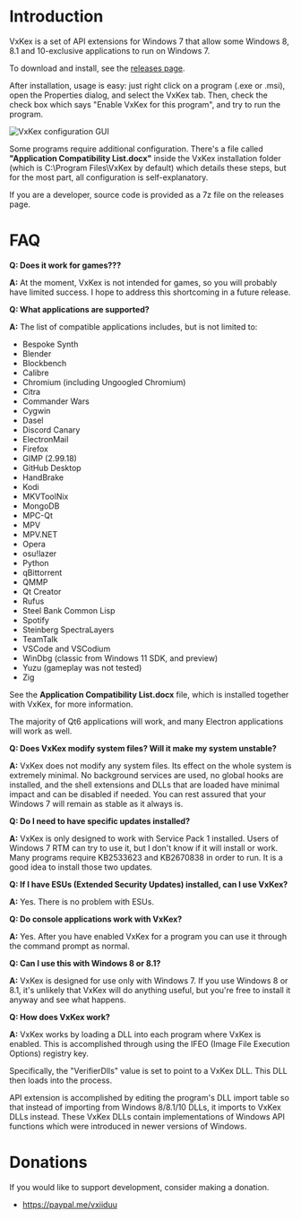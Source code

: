 Introduction
============

VxKex is a set of API extensions for Windows 7 that allow some Windows 8,
8.1 and 10-exclusive applications to run on Windows 7.

To download and install, see the [releases page](https://github.com/i486/VxKex/releases).

After installation, usage is easy: just right click on a program (.exe or .msi),
open the Properties dialog, and select the VxKex tab. Then, check the check box
which says "Enable VxKex for this program", and try to run the program.

![VxKex configuration GUI](/example-screenshot.png)

Some programs require additional configuration. There's a file called **"Application
Compatibility List.docx"** inside the VxKex installation folder (which is C:\Program
Files\VxKex by default) which details these steps, but for the most part, all
configuration is self-explanatory.

If you are a developer, source code is provided as a 7z file on the releases page.

FAQ
===

**Q: Does it work for games???**

**A:** At the moment, VxKex is not intended for games, so you will probably have limited
success. I hope to address this shortcoming in a future release.

**Q: What applications are supported?**

**A:** The list of compatible applications includes, but is not limited to:
- Bespoke Synth
- Blender
- Blockbench
- Calibre
- Chromium (including Ungoogled Chromium)
- Citra
- Commander Wars
- Cygwin
- Dasel
- Discord Canary
- ElectronMail
- Firefox
- GIMP (2.99.18)
- GitHub Desktop
- HandBrake
- Kodi
- MKVToolNix
- MongoDB
- MPC-Qt
- MPV
- MPV.NET
- Opera
- osu!lazer
- Python
- qBittorrent
- QMMP
- Qt Creator
- Rufus
- Steel Bank Common Lisp
- Spotify
- Steinberg SpectraLayers
- TeamTalk
- VSCode and VSCodium
- WinDbg (classic from Windows 11 SDK, and preview)
- Yuzu (gameplay was not tested)
- Zig

See the **Application Compatibility List.docx** file, which is installed together
with VxKex, for more information.

The majority of Qt6 applications will work, and many Electron applications will
work as well.

**Q: Does VxKex modify system files? Will it make my system unstable?**

**A:** VxKex does not modify any system files. Its effect on the whole system is
extremely minimal. No background services are used, no global hooks are
installed, and the shell extensions and DLLs that are loaded have minimal
impact and can be disabled if needed. You can rest assured that your Windows 7
will remain as stable as it always is.

**Q: Do I need to have specific updates installed?**

**A:** VxKex is only designed to work with Service Pack 1 installed. Users of
Windows 7 RTM can try to use it, but I don't know if it will install or work.
Many programs require KB2533623 and KB2670838 in order to run. It is a good
idea to install those two updates.

**Q: If I have ESUs (Extended Security Updates) installed, can I use VxKex?**

**A:** Yes. There is no problem with ESUs.

**Q: Do console applications work with VxKex?**

**A:** Yes. After you have enabled VxKex for a program you can use it through the
command prompt as normal.

**Q: Can I use this with Windows 8 or 8.1?**

**A:** VxKex is designed for use only with Windows 7. If you use Windows 8 or 8.1,
it's unlikely that VxKex will do anything useful, but you're free to install it
anyway and see what happens.

**Q: How does VxKex work?**

**A:** VxKex works by loading a DLL into each program where VxKex is enabled. This
is accomplished through using the IFEO (Image File Execution Options) registry key.

Specifically, the "VerifierDlls" value is set to point to a VxKex DLL. This DLL then
loads into the process.

API extension is accomplished by editing the program's DLL import table so that
instead of importing from Windows 8/8.1/10 DLLs, it imports to VxKex DLLs instead.
These VxKex DLLs contain implementations of Windows API functions which were introduced
in newer versions of Windows.

Donations
=========

If you would like to support development, consider making a donation.

- https://paypal.me/vxiiduu
